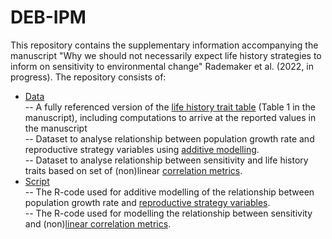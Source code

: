 # DEB-IPM

This repository contains the supplementary information accompanying the manuscript 
"Why we should not necessarily expect life history strategies to inform on sensitivity to environmental change" Rademaker et al. (2022, in progress).
The repository consists of:

- [Data](Data) <br>
 -- A fully referenced version of the [life history trait table](Data/LIFE_HISTORY_TABLE.xlsx) (Table 1 in the manuscript), including computations to arrive at the reported values in the manuscript <br>
 -- Dataset to analyse relationship between population growth rate and reproductive strategy variables using [additive modelling](Data/GAM_table.csv).<br>
 -- Dataset to analyse relationship between sensitivity and life history traits based on set of (non)linear [correlation metrics](Data/varrank_table_Table_1.csv).<br>
- [Script](Script) <br>
  -- The R-code used for additive modelling of the relationship between population growth rate and [reproductive strategy variables](Script/GAM_strategy.R).<br>
  -- The R-code used for modelling the relationship between sensitivity and (non)[linear correlation metrics](Script/sensitivity_trait_relations).<br>
<br>
 
